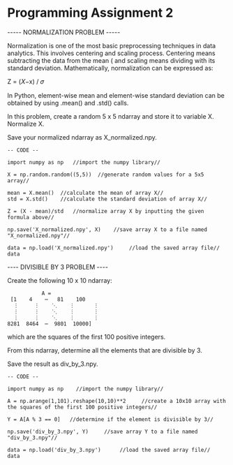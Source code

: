 # Programming Assignment 2

----- NORMALIZATION PROBLEM -----

Normalization is one of the most basic preprocessing techniques in data analytics. This involves centering and scaling process. 
Centering means subtracting the data from the mean ( and scaling means dividing with its standard deviation. 
Mathematically, normalization can be expressed as:  
 
Z = (𝑋−x) / 𝜎 
 
In Python, element-wise mean and element-wise standard deviation can be obtained by using .mean() and .std() calls.  
 
In this problem, create a random 5 x 5 ndarray and store it to variable X. Normalize X. 

Save your normalized ndarray as X_normalized.npy.

    -- CODE --
    
    import numpy as np   //import the numpy library//

    X = np.random.random((5,5))  //generate random values for a 5x5 array//
    
    mean = X.mean()  //calculate the mean of array X//
    std = X.std()    //calculate the standard deviation of array X//
    
    Z = (X - mean)/std   //normalize array X by inputting the given formula above//

    np.save('X_normalized.npy', X)    //save array X to a file named "X_normalized.npy"//
    
    data = np.load('X_normalized.npy')     //load the saved array file//
    data

---- DIVISIBLE BY 3 PROBLEM ----

 Create the following 10 x 10 ndarray: 
 
               A = 
     [1    4    ⋯   81    100
      ⋮     ⋮    ⋱    ⋮      ⋮
      ⋮     ⋮    ⋱    ⋮      ⋮ 
      ⋮     ⋮    ⋱    ⋮      ⋮
    8281  8464  ⋯  9801  10000]
 
which are the squares of the first 100 positive integers.  
 
From this ndarray, determine all the elements that are divisible by 3. 

Save the result as div_by_3.npy.

    -- CODE -- 

    import numpy as np    //import the numpy library//

    A = np.arange(1,101).reshape(10,10)**2     //create a 10x10 array with the squares of the first 100 positive integers//
    
    Y = A[A % 3 == 0]   //determine if the element is divisible by 3//

    np.save('div_by_3.npy', Y)     //save array Y to a file named "div_by_3.npy"//

    data = np.load('div_by_3.npy')      //load the saved array file//    
    data
    

